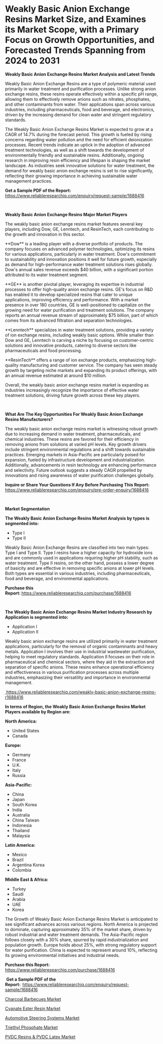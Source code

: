 <p><h1>Weakly Basic Anion Exchange Resins Market Size, and Examines its Market Scope, with a Primary Focus on Growth Opportunities, and Forecasted Trends Spanning from 2024 to 2031</h1></p><p><strong>Weakly Basic Anion Exchange Resins Market Analysis and Latest Trends</strong></p>
<p><p>Weakly Basic Anion Exchange Resins are a type of polymeric material used primarily in water treatment and purification processes. Unlike strong anion exchange resins, these resins operate effectively within a specific pH range, allowing them to effectively remove anions such as nitrates, phosphates, and other contaminants from water. Their applications span across various industries, including pharmaceuticals, food and beverage, and electronics, driven by the increasing demand for clean water and stringent regulatory standards.</p><p>The Weakly Basic Anion Exchange Resins Market is expected to grow at a CAGR of 14.7% during the forecast period. This growth is fueled by rising concerns regarding water pollution and the need for efficient deionization processes. Recent trends indicate an uptick in the adoption of advanced treatment technologies, as well as a shift towards the development of environmentally friendly and sustainable resins. Additionally, ongoing research in improving resin efficiency and lifespan is shaping the market landscape. As industries seek innovative solutions for water treatment, the demand for weakly basic anion exchange resins is set to rise significantly, reflecting their growing importance in achieving sustainable water management practices.</p></p>
<p><strong>Get a Sample PDF of the Report:&nbsp;</strong> <a href="https://www.reliableresearchiq.com/enquiry/request-sample/1688416?utm_campaign=1546&utm_medium=2&utm_source=Github&utm_content=ia&utm_term=17102024&utm_id=weakly-basic-anion-exchange-resins">https://www.reliableresearchiq.com/enquiry/request-sample/1688416</a></p>
<p>&nbsp;</p>
<p><strong>Weakly Basic Anion Exchange Resins Major Market Players</strong></p>
<p><p>The weakly basic anion exchange resins market features several key players, including Dow, GE, Lenntech, and ResinTech, each contributing to the growth and innovation in this sector.</p><p>**Dow** is a leading player with a diverse portfolio of products. The company focuses on advanced polymer technologies, optimizing its resins for various applications, particularly in water treatment. Dow's commitment to sustainability and innovation positions it well for future growth, especially as demand for high-performance water treatment solutions rises globally. Dow's annual sales revenue exceeds $40 billion, with a significant portion attributed to its water treatment segment.</p><p>**GE** is another pivotal player, leveraging its expertise in industrial processes to offer high-quality anion exchange resins. GE's focus on R&D has enabled it to develop specialized resins that cater to unique applications, improving efficiency and performance. With a market presence in over 180 countries, GE is well-positioned to capitalize on the growing need for water purification and treatment solutions. The company reports an annual revenue stream of approximately $75 billion, part of which comes from its advanced filtration and separation technologies.</p><p>**Lenntech** specializes in water treatment solutions, providing a variety of ion exchange resins, including weakly basic options. While smaller than Dow and GE, Lenntech is carving a niche by focusing on customer-centric solutions and innovative products, catering to diverse sectors like pharmaceuticals and food processing.</p><p>**ResinTech** offers a range of ion exchange products, emphasizing high-quality manufacturing and customer service. The company has seen steady growth by targeting niche markets and expanding its product offerings, with an annual revenue estimated at around $10 million.</p><p>Overall, the weakly basic anion exchange resins market is expanding as industries increasingly recognize the importance of effective water treatment solutions, driving future growth across these key players.</p></p>
<p>&nbsp;</p>
<p><strong>What Are The Key Opportunities For Weakly Basic Anion Exchange Resins Manufacturers?</strong></p>
<p><p>The weakly basic anion exchange resins market is witnessing robust growth due to increasing demand in water treatment, pharmaceuticals, and chemical industries. These resins are favored for their efficiency in removing anions from solutions at varied pH levels. Key growth drivers include stringent environmental regulations and a shift towards sustainable practices. Emerging markets in Asia-Pacific are particularly poised for expansion, fueled by infrastructure development and industrialization. Additionally, advancements in resin technology are enhancing performance and selectivity. Future outlook suggests a steady CAGR propelled by innovations and rising awareness of water purification challenges globally.</p></p>
<p><strong>Inquire or Share Your Questions If Any Before Purchasing This Report:</strong> <a href="https://www.reliableresearchiq.com/enquiry/pre-order-enquiry/1688416?utm_campaign=1546&utm_medium=2&utm_source=Github&utm_content=ia&utm_term=17102024&utm_id=weakly-basic-anion-exchange-resins">https://www.reliableresearchiq.com/enquiry/pre-order-enquiry/1688416</a></p>
<p>&nbsp;</p>
<p><strong>Market Segmentation</strong></p>
<p><strong>The Weakly Basic Anion Exchange Resins Market Analysis by types is segmented into:</strong></p>
<p><ul><li>Type I</li><li>Type II</li></ul></p>
<p><p>Weakly Basic Anion Exchange Resins are classified into two main types: Type I and Type II. Type I resins have a higher capacity for hydroxide ions and are commonly used in applications requiring higher pH stability, such as water treatment. Type II resins, on the other hand, possess a lower degree of basicity and are effective in removing specific anions at lower pH levels. Both types are essential in various industries, including pharmaceuticals, food and beverage, and environmental applications.</p></p>
<p><strong>Purchase this Report:&nbsp;</strong><a href="https://www.reliableresearchiq.com/purchase/1688416?utm_campaign=1546&utm_medium=2&utm_source=Github&utm_content=ia&utm_term=17102024&utm_id=weakly-basic-anion-exchange-resins">https://www.reliableresearchiq.com/purchase/1688416</a></p>
<p>&nbsp;</p>
<p><strong>The Weakly Basic Anion Exchange Resins Market Industry Research by Application is segmented into:</strong></p>
<p><ul><li>Application I</li><li>Application II</li></ul></p>
<p><p>Weakly basic anion exchange resins are utilized primarily in water treatment applications, particularly for the removal of organic contaminants and heavy metals. Application I involves their use in industrial wastewater purification, helping to meet regulatory standards. Application II focuses on their role in pharmaceutical and chemical sectors, where they aid in the extraction and separation of specific anions. These resins enhance operational efficiency and effectiveness in various purification processes across multiple industries, emphasizing their versatility and importance in environmental management.</p></p>
<p><a href="https://www.reliableresearchiq.com/weakly-basic-anion-exchange-resins-r1688416?utm_campaign=1546&utm_medium=2&utm_source=Github&utm_content=ia&utm_term=17102024&utm_id=weakly-basic-anion-exchange-resins">&nbsp;https://www.reliableresearchiq.com/weakly-basic-anion-exchange-resins-r1688416</a></p>
<p><strong>In terms of Region, the Weakly Basic Anion Exchange Resins Market Players available by Region are:</strong></p>
<p>
    <p> <strong> North America: </strong>
        <ul>
            <li>United States</li>
            <li>Canada</li>
        </ul>
        </p> 
    <p> <strong> Europe: </strong>
        <ul>
            <li>Germany</li>
            <li>France</li>
            <li>U.K.</li>
            <li>Italy</li>
            <li>Russia</li>
        </ul>
        </p> 
    <p> <strong> Asia-Pacific: </strong>
        <ul>
            <li>China</li>
            <li>Japan</li>
            <li>South Korea</li>
            <li>India</li>
            <li>Australia</li>
            <li>China Taiwan</li>
            <li>Indonesia</li>
            <li>Thailand</li>
            <li>Malaysia</li>
        </ul>
        </p> 
    <p> <strong> Latin America: </strong>
        <ul>
            <li>Mexico</li>
            <li>Brazil</li>
            <li>Argentina Korea</li>
            <li>Colombia</li>
        </ul>
        </p> 
    <p> <strong> Middle East & Africa: </strong>
        <ul>
            <li>Turkey</li>
            <li>Saudi</li>
            <li>Arabia</li>
            <li>UAE</li>
            <li>Korea</li>
        </ul>
    </p>
    </p>
<p><p>The Growth of Weakly Basic Anion Exchange Resins Market is anticipated to see significant advances across various regions. North America is projected to dominate, capturing approximately 35% of the market share, driven by robust industrial and water treatment demands. The Asia-Pacific region follows closely with a 30% share, spurred by rapid industrialization and population growth. Europe holds about 25%, with strong regulatory support for water purification. China is expected to represent around 10%, reflecting its growing environmental initiatives and industrial needs.</p></p>
<p><strong>Purchase this Report: </strong><a href="https://www.reliableresearchiq.com/purchase/1688416?utm_campaign=1546&utm_medium=2&utm_source=Github&utm_content=ia&utm_term=17102024&utm_id=weakly-basic-anion-exchange-resins">https://www.reliableresearchiq.com/purchase/1688416</a></p>
<p>&nbsp;<strong>Get a Sample PDF of the Report:&nbsp;&nbsp;</strong><a href="https://www.reliableresearchiq.com/enquiry/request-sample/1688416?utm_campaign=1546&utm_medium=2&utm_source=Github&utm_content=ia&utm_term=17102024&utm_id=weakly-basic-anion-exchange-resins">https://www.reliableresearchiq.com/enquiry/request-sample/1688416</a></p>
<p><strong></strong></p>
<p><p><a href="https://www.linkedin.com/pulse/charcoal-barbecues-market-trends-focusing-insight-forecast-ty2cf?utm_campaign=1546&utm_medium=2&utm_source=Github&utm_content=ia&utm_term=17102024&utm_id=weakly-basic-anion-exchange-resins">Charcoal Barbecues Market</a></p><p><a href="https://www.linkedin.com/pulse/consumer-behavior-shifts-cyanate-ester-resin-market-demand-tnjnf?utm_campaign=1546&utm_medium=2&utm_source=Github&utm_content=ia&utm_term=17102024&utm_id=weakly-basic-anion-exchange-resins">Cyanate Ester Resin Market</a></p><p><a href="https://www.linkedin.com/pulse/automotive-steering-systems-market-refracting-trends-consumer-joy7e?utm_campaign=1546&utm_medium=2&utm_source=Github&utm_content=ia&utm_term=17102024&utm_id=weakly-basic-anion-exchange-resins">Automotive Steering Systems Market</a></p><p><a href="https://www.linkedin.com/pulse/global-triethyl-phosphate-market-focus-application-end-use-oifyf?utm_campaign=1546&utm_medium=2&utm_source=Github&utm_content=ia&utm_term=17102024&utm_id=weakly-basic-anion-exchange-resins">Triethyl Phosphate Market</a></p><p><a href="https://github.com/angelajermaine/Market-Research-Report-List-5/blob/main/pvdc-resins-pvdc-latex-market.md?utm_campaign=1546&utm_medium=2&utm_source=Github&utm_content=ia&utm_term=17102024&utm_id=weakly-basic-anion-exchange-resins">PVDC Resins & PVDC Latex Market</a></p></p>